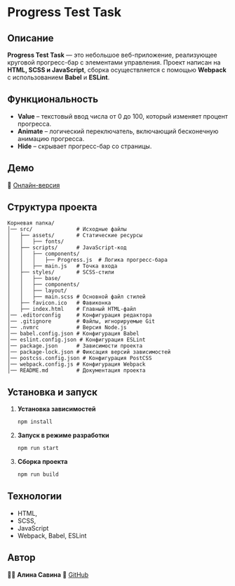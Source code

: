 # Progress Test Task

## Описание

**Progress Test Task** — это небольшое веб-приложение, реализующее круговой
прогресс-бар с элементами управления. Проект написан на **HTML, SCSS и
JavaScript**, сборка осуществляется с помощью **Webpack** с использованием
**Babel** и **ESLint**.

## Функциональность

- **Value** – текстовый ввод числа от 0 до 100, который изменяет процент
  прогресса.
- **Animate** – логический переключатель, включающий бесконечную анимацию
  прогресса.
- **Hide** – скрывает прогресс-бар со страницы.

## Демо

🔗 [Онлайн-версия](https://malinasavina.github.io/progress-test-task/)

## Структура проекта

```
Корневая папка/
│── src/              # Исходные файлы
│   ├── assets/       # Статические ресурсы
│   │   ├── fonts/
│   ├── scripts/      # JavaScript-код
│   │   ├── components/
│   │   │   ├── Progress.js  # Логика прогресс-бара
│   │   ├── main.js   # Точка входа
│   ├── styles/       # SCSS-стили
│   │   ├── base/
│   │   ├── components/
│   │   ├── layout/
│   │   ├── main.scss # Основной файл стилей
│   ├── favicon.ico   # Фавиконка
│   ├── index.html    # Главный HTML-файл
│── .editorconfig     # Конфигурация редактора
│── .gitignore        # Файлы, игнорируемые Git
│── .nvmrc            # Версия Node.js
│── babel.config.json # Конфигурация Babel
│── eslint.config.json # Конфигурация ESLint
│── package.json      # Зависимости проекта
│── package-lock.json # Фиксация версий зависимостей
│── postcss.config.json # Конфигурация PostCSS
│── webpack.config.js # Конфигурация Webpack
│── README.md         # Документация проекта
```

## Установка и запуск

1. **Установка зависимостей**
   ```sh
   npm install
   ```

2. **Запуск в режиме разработки**
   ```sh
   npm run start
   ```

3. **Сборка проекта**
   ```sh
   npm run build
   ```

## Технологии

- HTML,
- SCSS,
- JavaScript
- Webpack, Babel, ESLint

## Автор

👩‍💻 **Алина Савина**
🔗 [GitHub](https://github.com/malinasavina)


